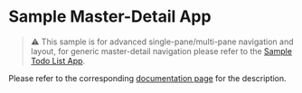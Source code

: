 # Sample Master-Detail App

> ⚠  This sample is for advanced single-pane/multi-pane navigation and layout, for generic master-detail navigation please refer to the [Sample Todo List App](https://arkivanov.github.io/Decompose/samples/#sample-master-detail-app).

Please refer to the corresponding [documentation page](https://arkivanov.github.io/Decompose/samples/#sample-master-detail-app) for the description.
